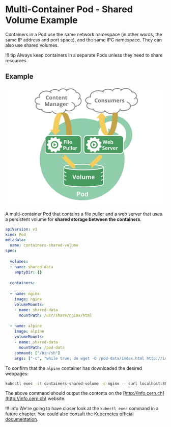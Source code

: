 # Multi-Container Pod - Shared Volume Example

Containers in a Pod use the same network namespace (in other words, the same IP address and port space), and the same IPC namespace. They can also use shared volumes.

!!! tip
    Always keep containers in a separate Pods unless they need to share resources.


## Example

![Multi-Container Pod Example - File Puller](./img/multiple-containers/file-puller.png)

A multi-container Pod that contains a file puller and a web server that uses a persistent volume for **shared storage between the containers**.

```yaml
apiVersion: v1
kind: Pod
metadata:
  name: containers-shared-volume
spec:

  volumes:
  - name: shared-data
    emptyDir: {}

  containers:

  - name: nginx
    image: nginx
    volumeMounts:
    - name: shared-data
      mountPath: /usr/share/nginx/html

  - name: alpine
    image: alpine
    volumeMounts:
    - name: shared-data
      mountPath: /pod-data
    command: ["/bin/sh"]
    args: ["-c", "while true; do wget -O /pod-data/index.html http://info.cern.ch; sleep 30; done"]
```

To confirm that the `alpine` container has downloaded the desired webpages:

```bash
kubectl exec -it containers-shared-volume -c nginx -- curl localhost:80
```

The above command should output the contents on the [http://info.cern.ch](http://info.cern.ch) website.

!!! info
    We're going to have closer look at the `kubectl exec` command in a future chapter. You could also consult the [Kubernetes official documentation](https://kubernetes.io/docs/reference/generated/kubectl/kubectl-commands#exec).
